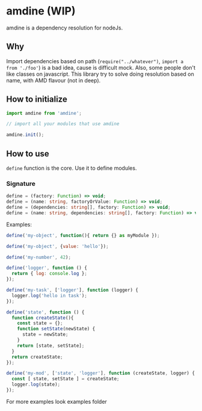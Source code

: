 # amdine (WIP)

amdine is a dependency resolution for nodeJs.

## Why

Import dependencies based on path (`require("../whatever")`, `import a from './foo'`) is a bad idea, cause is difficult mock.
Also, some people don't like classes on javascript.
This library try to solve doing resolution based on name, with AMD flavour (not in deep).

## How to initialize

```js
import amdine from 'amdine';

// import all your modules that use amdine

amdine.init();
```

## How to use

`define` function is the core. Use it to define modules.

### Signature

```ts
define = (factory: Function) => void;
define = (name: string, factoryOrValue: Function) => void;
define = (dependencies: string[], factory: Function) => void;
define = (name: string, dependencies: string[], factory: Function) => void;
```

Examples:

```js
define('my-object', function(){ return {} as myModule });

define('my-object', {value: 'hello'});

define('my-number', 42);

define('logger', function () {
  return { log: console.log };
});

define('my-task', ['logger'], function (logger) {
  logger.log('hello in task');
});

define('state', function () {
  function createState(){
    const state = {};
    function setState(newState) {
      state = newState;
    }
    return [state, setState];
  }
  return createState;
});

define('my-mod', ['state', 'logger'], function (createState, logger) {
  const [ state, setState ] = createState;
  logger.log(state);
});
```

For more examples look examples folder

